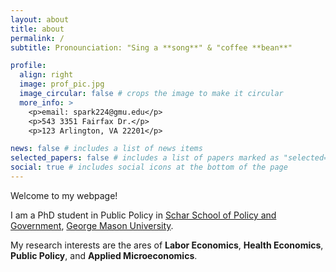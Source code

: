 ```yaml
---
layout: about
title: about
permalink: /
subtitle: Pronounciation: "Sing a **song**" & "coffee **bean**" 

profile:
  align: right
  image: prof_pic.jpg
  image_circular: false # crops the image to make it circular
  more_info: >
    <p>email: spark224@gmu.edu</p>
    <p>543 3351 Fairfax Dr.</p>
    <p>123 Arlington, VA 22201</p>

news: false # includes a list of news items
selected_papers: false # includes a list of papers marked as "selected={true}"
social: true # includes social icons at the bottom of the page
---
```


Welcome to my webpage! 

I am a PhD student in Public Policy in [Schar School of Policy and Government](https://schar.gmu.edu/), [George Mason University](https://www.gmu.edu/).

My research interests are the ares of **Labor Economics**, **Health Economics**, **Public Policy**, and **Applied Microeconomics**. 
